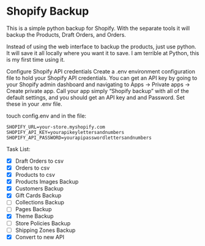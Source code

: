 # Shopify Backup
 This is a simple python backup for Shopify. With the separate tools it will backup the Products, Draft Orders, and Orders. 
  
Instead of using the web interface to backup the products, just use python. It will save it all locally where you want it to save. I am terrible at Python, this is my first time using it.  

Configure Shopify API credentials
Create a .env environment configuration file to hold your Shopify API credentials. You can get an API key by going to your Shopify admin dashboard and navigating to Apps -> Private apps -> Create private app. Call your app simply “Shopify backup” with all of the default settings, and you should get an API key and and Password. Set these in your .env file.

touch config.env
and in the file:

```
SHOPIFY_URL=your-store.myshopify.com
SHOPIFY_API_KEY=yourapikeylettersandnumbers
SHOPIFY_API_PASSWORD=yourapipasswordlettersandnumbers
```

Task List:
- [x] Draft Orders to csv
- [x] Orders to csv
- [x] Products to csv
- [x] Products Images Backup
- [x] Customers Backup
- [x] Gift Cards Backup
- [ ] Collections Backup
- [ ] Pages Backup
- [x] Theme Backup
- [ ] Store Policies Backup
- [ ] Shipping Zones Backup
- [x] Convert to new API
